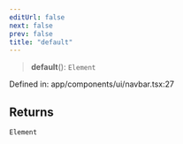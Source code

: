 ```yaml
---
editUrl: false
next: false
prev: false
title: "default"
---
```


> **default**(): `Element`

Defined in: app/components/ui/navbar.tsx:27

## Returns

`Element`
